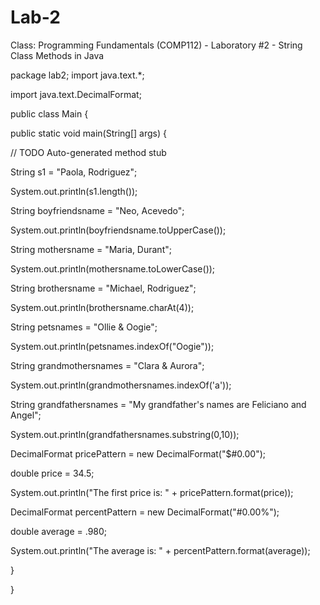 # Lab-2
Class: Programming Fundamentals (COMP112) - Laboratory #2 - String Class Methods in Java 

package lab2; import java.text.*; 

import java.text.DecimalFormat;

public class Main {

public static void main(String[] args) { 

// TODO Auto-generated method stub  
  
  String s1 = "Paola, Rodriguez";

  System.out.println(s1.length());

  String boyfriendsname = "Neo, Acevedo";

  System.out.println(boyfriendsname.toUpperCase());

  String mothersname = "Maria, Durant";

  System.out.println(mothersname.toLowerCase());

  String brothersname = "Michael, Rodriguez";

  System.out.println(brothersname.charAt(4));

  String petsnames = "Ollie & Oogie";

  System.out.println(petsnames.indexOf("Oogie"));

  String grandmothersnames = "Clara & Aurora";

  System.out.println(grandmothersnames.indexOf('a'));

  String grandfathersnames = "My grandfather's names are Feliciano and Angel";

  System.out.println(grandfathersnames.substring(0,10));

  DecimalFormat pricePattern = new DecimalFormat("$#0.00");

  double price = 34.5;

  System.out.println("The first price is: " + pricePattern.format(price));

  DecimalFormat percentPattern = new DecimalFormat("#0.00%");

  double average = .980;

  System.out.println("The average is: " + percentPattern.format(average));

  }

  }
